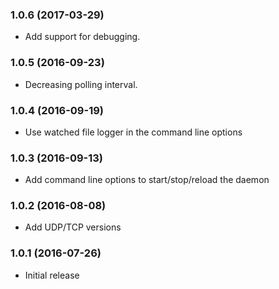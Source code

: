 ### 1.0.6 (2017-03-29)

 - Add support for debugging. 

### 1.0.5 (2016-09-23)

 - Decreasing polling interval.

### 1.0.4 (2016-09-19)

 - Use watched file logger in the command line options 

### 1.0.3 (2016-09-13)

 - Add command line options to start/stop/reload the daemon
 
### 1.0.2 (2016-08-08)

 - Add UDP/TCP versions 
 
### 1.0.1 (2016-07-26)
 
  - Initial release
